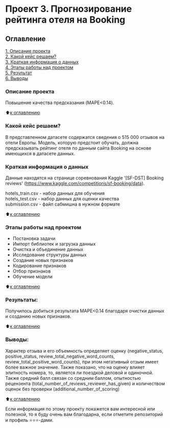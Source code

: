 # Проект 3. Прогнозирование рейтинга отеля на Booking

## Оглавление  
[1. Описание проекта](#Описание-проекта)  
[2. Какой кейс решаем?](#Какой-кейс-решаем)  
[3. Краткая информация о данных](#Краткая-информация-о-данных)  
[4. Этапы работы над проектом](#Этапы-работы-над-проектом)  
[5. Результат](#Результат)    
[6. Выводы](#Выводы) 

### Описание проекта    
Повышение качества предсказания (MAPE<0.14).

:arrow_up:[к оглавлению](#Оглавление)


### Какой кейс решаем?    
В представленном датасете содержатся сведения о 515 000 отзывов на отели Европы. Модель, которую предстоит обучать, должна предсказывать рейтинг отеля по данным сайта Booking на основе имеющихся в датасете данных.


### Краткая информация о данных
Данные находятся на странице соревнования Kaggle '[SF-DST] Booking reviews' (https://www.kaggle.com/competitions/sf-booking/data). 

hotels_train.csv - набор данных для обучения  
hotels_test.csv - набор данных для оценки качества  
submission.csv - файл сабмишна в нужном формате  

:arrow_up:[к оглавлению](#Оглавление)


### Этапы работы над проектом
- Постановка задачи 
- Импорт библиотек и загрузка данных
- Очистка и объединение данных
- Исследование структуры данных
- Создание новых признаков
- Кодирование признаков
- Отбор признаков
- Обучение модели

:arrow_up:[к оглавлению](#Оглавление)


### Результаты:  
Получилось добиться результата MAPE<0.14 благодаря очистки данных и созданию новых признаков.

:arrow_up:[к оглавлению](#Оглавление)


### Выводы:  
Характер отзыва и его объемность определяет оценку (negative_status, positive_status, review_total_negative_word_counts, review_total_positive_word_counts), при этом негативный отзым имеет более важное значение. Также показано, что на оценку влияет элитность номера, то, является ли поездкой деловой и одиночной. Также средний балл связан со средним баллом, опытностью рецензента (total_number_of_reviews_reviewer_has_given) и количеством оценок без проверки (additional_number_of_scoring)

:arrow_up:[к оглавлению](#Оглавление)


Если информация по этому проекту покажется вам интересной или полезной, то я буду очень вам благодарна, если отметите репозиторий и профиль ⭐️⭐️⭐️-дами.
